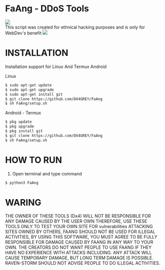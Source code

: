 # FaAng - DDoS Tools
<img src="https://img.shields.io/badge/Python-3.11-blue"></img><br>
This script was created for ethnical hacking purposes and is only for WebDev's benefit
<img src="https://static.javatpoint.com/blog/images/what-is-ddos-attack.png"/>
# INSTALLATION
  
Installation support for Linux And Termux Android

Linux
 ```bash
$ sudo apt-get update
$ sudo apt-get upgrade
$ sudo apt-get install git
$ git clone https://github.com/DX4GREY/FaAng
$ sh FaAng/setup.sh
 ```
Android - Termux
```bash
$ pkg update
$ pkg upgrade
$ pkg install git
$ git clone https://github.com/DX4GREY/FaAng
$ sh FaAng/setup.sh
```
# HOW TO RUN
1. Open terminal and type command
```bash
$ python3 FaAng
```

# WARING
THE OWNER OF THESE TOOLS (Dx4) WILL NOT BE RESPONSIBLE FOR ANY DAMAGE CAUSED BY THE USER OWN THEREFORE, USE THESE TOOLS ONLY TO TEST YOUR OWN SITE FOR vulnerabilities ATTACKING SITES OWNED BY OTHERS, FAANG SHOULD NOT BE USED FOR ILLEGAL ACTIVITIES, BY USING THIS SOFTWARE, YOU MUST AGREE TO BE FULLY RESPONSIBLE FOR DAMAGE CAUSED BY FAANG IN ANY WAY TO YOUR OWN. THE CREATORS DO NOT WANT PEOPLE TO USE FAANG IF THEY HAVE NO EXPERIENCE WITH ATTACKS INCLUDING. ANY ATTACK WILL CAUSE TEMPORARY DAMAGE, BUT LONG TERM DAMAGE IS POSSIBLE. RAVEN-STORM SHOULD NOT ADVISE PEOPLE TO DO ILLEGAL ACTIVITIES.
